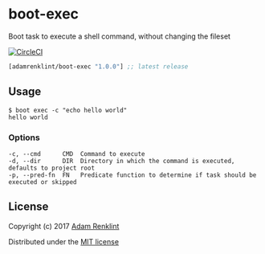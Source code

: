 # boot-exec

Boot task to execute a shell command, without changing the fileset

[![CircleCI](https://circleci.com/gh/adamrenklint/boot-fmt.svg?style=svg)](https://circleci.com/gh/adamrenklint/boot-fmt)

```clojure
[adamrenklint/boot-exec "1.0.0"] ;; latest release
```

## Usage

```
$ boot exec -c "echo hello world"
hello world
```

### Options

```
-c, --cmd      CMD  Command to execute
-d, --dir      DIR  Directory in which the command is executed, defaults to project root
-p, --pred-fn  FN   Predicate function to determine if task should be executed or skipped
```

## License

Copyright (c) 2017 [Adam Renklint](http://adamrenklint.com)

Distributed under the [MIT license](https://github.com/adamrenklint/boot-exec/blob/master/LICENSE)

